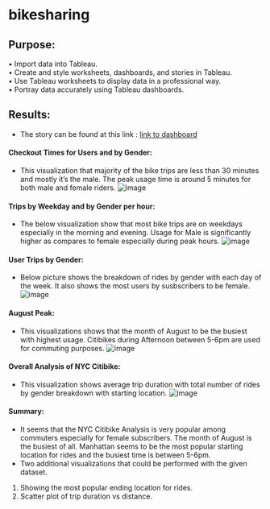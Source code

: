 # bikesharing
## Purpose: 
•	Import data into Tableau. <br>
•	Create and style worksheets, dashboards, and stories in Tableau.<br>
•	Use Tableau worksheets to display data in a professional way.<br>
•	Portray data accurately using Tableau dashboards.
## Results:
- The story can be found at this link :  [link to dashboard](https://public.tableau.com/app/profile/maria.cheema/viz/NYC_Citibike_Analysis_16806688838160/NYCCitibikeanalysis?publish=yes)

#### Checkout Times for Users and by Gender:
-	This visualization that majority of the bike trips are less than 30 minutes and mostly it’s the male. The peak usage time is around 5 minutes for both male and female riders.
![image](https://user-images.githubusercontent.com/120526544/229996357-ea6ee6ae-47d2-4423-b739-175a0a95c6d3.png)

#### Trips by Weekday and by Gender per hour:
-	The below visualization show that most bike trips are on weekdays especially in the morning and evening. Usage for Male is significantly higher as compares to female especially during peak hours.
![image](https://user-images.githubusercontent.com/120526544/229996736-88800d49-651e-4a25-8c42-4b6d801807fa.png)

#### User Trips by Gender:
-	Below picture shows the breakdown of rides by gender with each day of the week. It also shows the most users by susbscribers to be female.
![image](https://user-images.githubusercontent.com/120526544/229996853-ae0e105a-4918-4453-9356-c3d85fdaee2f.png)

#### August Peak:
-	This visualizations shows that the month of August to be the busiest with highest usage. Citibikes during Afternoon between 5-6pm are used for commuting purposes. 
![image](https://user-images.githubusercontent.com/120526544/229996950-0f78f0da-761c-4060-a98a-c5d4e29fbd65.png)

#### Overall Analysis of NYC Citibike:
-	This visualization shows average trip duration with total number of rides by gender breakdown with starting location.
![image](https://user-images.githubusercontent.com/120526544/229997000-dfcb6a41-4c96-4b7a-afb0-48ef07de1cee.png)

#### Summary:
-	It seems that the NYC Citibike Analysis is very popular among commuters especially for female subscribers. The month of August is the busiest of all. Manhattan seems to be the most popular starting location for rides and the busiest time is between 5-6pm. <br>
- Two additional visualizations that could be performed with the given dataset.
1.	Showing the most popular ending location for rides. 
2.	Scatter plot of trip duration vs distance.
 



